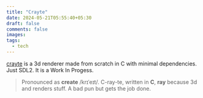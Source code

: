 ```yaml
---
title: "Crayte"
date: 2024-05-21T05:55:40+05:30
draft: false
comments: false
images:
tags:
  - tech
---
```


[crayte](https://github.com/abhinavborah/crayte) is a 3d renderer made from scratch in C with minimal dependencies. Just SDL2. It is a Work In Progess.

> Pronounced as **create** /krɪˈeɪt/.
> C-ray-te, written in **C**, **ray** because 3d and renders stuff. A bad pun but gets the job done.
